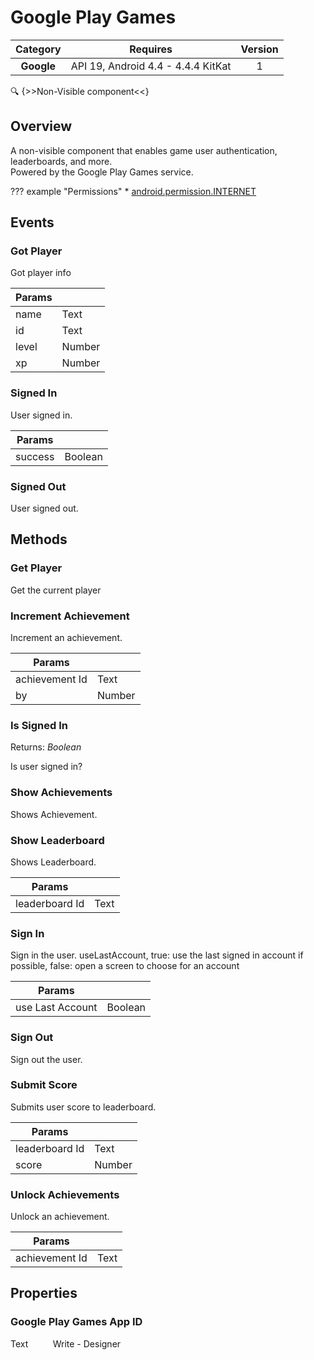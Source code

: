 # Google Play Games

| Category | Requires | Version |
|:--------:|:-------:|:--------:|
|**Google**|<span class="chip chip-any">API 19, Android 4.4 - 4.4.4 KitKat</span>|<span class="chip chip-number">1</span>|

:mag: {>>Non-Visible component<<}

## Overview

A non-visible component that enables game user authentication, leaderboards, and more.  
Powered by the Google Play Games service.

??? example "Permissions"
    * [android.permission.INTERNET](https://developer.android.com/reference/android/Manifest.permission.html#INTERNET)

## Events

### Got Player

Got player info

<div class="block" ai2-block="event" not-rendered="true" value="%7B%22componentName%22:%20%22Google%20Play%20Games%22,%20%22name%22:%20%22Got%20Player%22,%20%22params%22:%20%5B%22name%22,%20%22id%22,%20%22level%22,%20%22xp%22%5D%7D"></div>

| Params | []() |
|--------|------|
|name|<span class="chip chip-text">Text</span>|
|id|<span class="chip chip-text">Text</span>|
|level|<span class="chip chip-number">Number</span>|
|xp|<span class="chip chip-number">Number</span>|


### Signed In

User signed in.

<div class="block" ai2-block="event" not-rendered="true" value="%7B%22componentName%22:%20%22Google%20Play%20Games%22,%20%22name%22:%20%22Signed%20In%22,%20%22params%22:%20%5B%22success%22%5D%7D"></div>

| Params | []() |
|--------|------|
|success|<span class="chip chip-boolean">Boolean</span>|


### Signed Out

User signed out.

<div class="block" ai2-block="event" not-rendered="true" value="%7B%22componentName%22:%20%22Google%20Play%20Games%22,%20%22name%22:%20%22Signed%20Out%22,%20%22params%22:%20%5B%5D%7D"></div>


## Methods

### Get Player

Get the current player

<div class="block" ai2-block="method" not-rendered="true" value="%7B%22componentName%22:%20%22Google%20Play%20Games%22,%20%22name%22:%20%22Get%20Player%22,%20%22output%22:%20false,%20%22params%22:%20%5B%5D%7D"></div>


### Increment Achievement

Increment an achievement.

<div class="block" ai2-block="method" not-rendered="true" value="%7B%22componentName%22:%20%22Google%20Play%20Games%22,%20%22name%22:%20%22Increment%20Achievement%22,%20%22output%22:%20false,%20%22params%22:%20%5B%22achievement%20Id%22,%20%22by%22%5D%7D"></div>


| Params | []() |
|--------|------|
|achievement Id|<span class="chip chip-text">Text</span>|
|by|<span class="chip chip-number">Number</span>|


### Is Signed In

<span class="chip chip-boolean">Returns: <i>Boolean</i></span> 

Is user signed in?

<div class="block" ai2-block="method" not-rendered="true" value="%7B%22componentName%22:%20%22Google%20Play%20Games%22,%20%22name%22:%20%22Is%20Signed%20In%22,%20%22output%22:%20true,%20%22params%22:%20%5B%5D%7D"></div>


### Show Achievements

Shows Achievement.

<div class="block" ai2-block="method" not-rendered="true" value="%7B%22componentName%22:%20%22Google%20Play%20Games%22,%20%22name%22:%20%22Show%20Achievements%22,%20%22output%22:%20false,%20%22params%22:%20%5B%5D%7D"></div>


### Show Leaderboard

Shows Leaderboard.

<div class="block" ai2-block="method" not-rendered="true" value="%7B%22componentName%22:%20%22Google%20Play%20Games%22,%20%22name%22:%20%22Show%20Leaderboard%22,%20%22output%22:%20false,%20%22params%22:%20%5B%22leaderboard%20Id%22%5D%7D"></div>


| Params | []() |
|--------|------|
|leaderboard Id|<span class="chip chip-text">Text</span>|


### Sign In

Sign in the user. useLastAccount, true: use the last signed in account if possible, false: open a screen to choose for an account

<div class="block" ai2-block="method" not-rendered="true" value="%7B%22componentName%22:%20%22Google%20Play%20Games%22,%20%22name%22:%20%22Sign%20In%22,%20%22output%22:%20false,%20%22params%22:%20%5B%22use%20Last%20Account%22%5D%7D"></div>


| Params | []() |
|--------|------|
|use Last Account|<span class="chip chip-boolean">Boolean</span>|


### Sign Out

Sign out the user.

<div class="block" ai2-block="method" not-rendered="true" value="%7B%22componentName%22:%20%22Google%20Play%20Games%22,%20%22name%22:%20%22Sign%20Out%22,%20%22output%22:%20false,%20%22params%22:%20%5B%5D%7D"></div>


### Submit Score

Submits user score to leaderboard.

<div class="block" ai2-block="method" not-rendered="true" value="%7B%22componentName%22:%20%22Google%20Play%20Games%22,%20%22name%22:%20%22Submit%20Score%22,%20%22output%22:%20false,%20%22params%22:%20%5B%22leaderboard%20Id%22,%20%22score%22%5D%7D"></div>


| Params | []() |
|--------|------|
|leaderboard Id|<span class="chip chip-text">Text</span>|
|score|<span class="chip chip-number">Number</span>|


### Unlock Achievements

Unlock an achievement.

<div class="block" ai2-block="method" not-rendered="true" value="%7B%22componentName%22:%20%22Google%20Play%20Games%22,%20%22name%22:%20%22Unlock%20Achievements%22,%20%22output%22:%20false,%20%22params%22:%20%5B%22achievement%20Id%22%5D%7D"></div>


| Params | []() |
|--------|------|
|achievement Id|<span class="chip chip-text">Text</span>|


## Properties

### Google Play Games App ID

<span class="chip chip-text">Text</span><span style="user-select: none;">&nbsp;&nbsp;&nbsp;&nbsp;&nbsp;&nbsp;&nbsp;&nbsp;&nbsp;&nbsp;</span><span class="chip chip-rw">Write</span><span style="user-select: none;">&nbsp;</span>-<span style="user-select: none;">&nbsp;</span><span class="chip chip-bd">Designer</span><span style="user-select: none;">&nbsp;</span>
